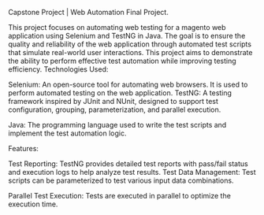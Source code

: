 Capstone Project | Web Automation Final Project.

This project focuses on automating web testing for a magento  web application using Selenium and TestNG in Java. The goal is to ensure the quality and reliability of the web application through automated test scripts that simulate real-world user interactions. This project aims to demonstrate the ability to perform effective test automation while improving testing efficiency.
Technologies Used:

Selenium: An open-source tool for automating web browsers. It is used to perform automated testing on the web application.
TestNG: A testing framework inspired by JUnit and NUnit, designed to support test configuration, grouping, parameterization, and parallel execution.

Java: The programming language used to write the test scripts and implement the test automation logic.

Features:

Test Reporting: TestNG provides detailed test reports with pass/fail status and execution logs to help analyze test results.
Test Data Management: Test scripts can be parameterized to test various input data combinations.

Parallel Test Execution: Tests are executed in parallel to optimize the execution time.

